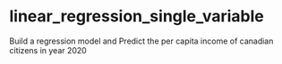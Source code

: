 # linear_regression_single_variable
Build a regression model and Predict the per capita income of canadian citizens in year 2020
